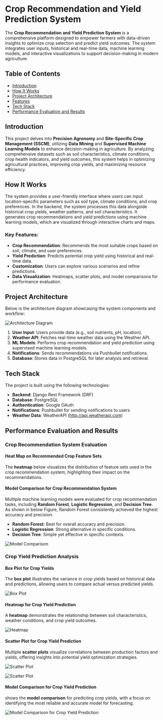 # Crop Recommendation and Yield Prediction System

The **Crop Recommendation and Yield Prediction System** is a comprehensive platform designed to empower farmers with data-driven insights to optimize crop selection and predict yield outcomes. The system integrates user inputs, historical and real-time data, machine learning models, and interactive visualizations to support decision-making in modern agriculture.

## Table of Contents
- [Introduction](#introduction)
- [How It Works](#how-it-works)
- [Project Architecture](#project-architecture)
- [Features](#features)
- [Tech Stack](#tech-stack)
- [Performance Evaluation and Results](#performance-evaluation-and-results)


## Introduction

This project delves into **Precision Agronomy** and **Site-Specific Crop Management (SSCM)**, utilizing **Data Mining** and **Supervised Machine Learning Models** to enhance decision-making in agriculture. By analyzing comprehensive datasets such as soil characteristics, climate conditions, crop health indicators, and yield outcomes, this system helps in optimizing agricultural practices, improving crop yields, and maximizing resource efficiency.

## How It Works

The system provides a user-friendly interface where users can input location-specific parameters such as soil type, climate conditions, and crop preferences. In the backend, the system processes this data alongside historical crop yields, weather patterns, and soil characteristics. It generates crop recommendations and yield predictions using machine learning models, which are visualized through interactive charts and maps.

### Key Features:
- **Crop Recommendation**: Recommends the most suitable crops based on soil, climate, and user preferences.
- **Yield Prediction**: Predicts potential crop yield using historical and real-time data.
- **Customization**: Users can explore various scenarios and refine predictions.
- **Data Visualization**: Heatmaps, scatter plots, and model comparisons for performance evaluation.

## Project Architecture

Below is the architecture diagram showcasing the system components and workflow:

![Architecture Diagram](./architecture.png)

1. **User Input**: Users provide data (e.g., soil nutrients, pH, location).
2. **Weather API**: Fetches real-time weather data using the Weather API.
3. **ML Models**: Performs crop recommendation and yield prediction using supervised machine learning models.
4. **Notifications**: Sends recommendations via Pushbullet notifications.
5. **Database**: Stores data in PostgreSQL for later analysis and retrieval.

## Tech Stack

The project is built using the following technologies:

- **Backend**: Django Rest Framework (DRF)
- **Database**: PostgreSQL
- **Authentication**: Google OAuth
- **Notifications**: Pushbullet for sending notifications to users
- **Weather Data**: WeatherAPI (http://api.weatherapi.com)

## Performance Evaluation and Results

### Crop Recommendation System Evaluation

#### Heat Map on Recommended Crop Feature Sets
The **heatmap** below visualizes the distribution of feature sets used in the crop recommendation system, highlighting their impact on the recommendations.

#### Model Comparison for Crop Recommendation System
Multiple machine learning models were evaluated for crop recommendation tasks, including **Random Forest**, **Logistic Regression**, and **Decision Tree**. As shown in below Figure, Random Forest consistently achieved the highest accuracy and precision.

- **Random Forest**: Best for overall accuracy and precision.
- **Logistic Regression**: Strong alternative in specific conditions.
- **Decision Tree**: Simple yet effective in specific contexts.

![Model Comparison](./modelcompration.png)

### Crop Yield Prediction Analysis

#### Box Plot for Crop Yields
The **box plot** illustrates the variance in crop yields based on historical data and predictions, allowing users to compare actual versus predicted yields.

![Box Plot](./boxplot.png)

#### Heatmap for Crop Yield Prediction
A **heatmap** demonstrates the relationship between soil characteristics, weather conditions, and crop yield outcomes.

![Heatmap](./heatmap.png)

#### Scatter Plot for Crop Yield Prediction
Multiple **scatter plots** visualize correlations between production factors and yields, offering insights into potential yield optimization strategies.

![Scatter Plot](./scatterplot-1.png)

![Scatter Plot](./scatterplot-2.png)


#### Model Comparison for Crop Yield Prediction
 shows the **model comparison** for predicting crop yields, with a focus on identifying the most reliable and accurate model for forecasting.

![Model Comparison for Crop Yield Prediction](./cyp-modelcomparision.png)


